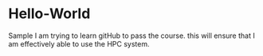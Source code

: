 # Hello-World
Sample
I am trying to learn gitHub to pass the course.
this will ensure that I am effectively able to use the HPC system.
